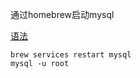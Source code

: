 通过homebrew启动mysql

[语法](https://github.com/jaywcjlove/mysql-tutorial/blob/master/docs/21-minutes-MySQL-basic-entry.md#%E7%99%BB%E5%BD%95mysql)

```shell
brew services restart mysql
mysql -u root
```